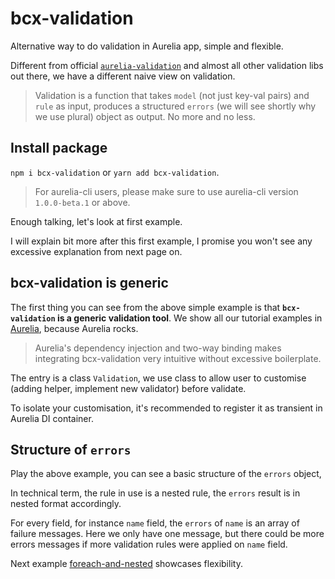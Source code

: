 # bcx-validation

Alternative way to do validation in Aurelia app, simple and flexible.

Different from official [`aurelia-validation`](https://github.com/aurelia/validation) and almost all other validation libs out there, we have a different naive view on validation.

> Validation is a function that takes `model` (not just key-val pairs) and `rule` as input, produces a structured `errors` (we will see shortly why we use plural) object as output. No more and no less.

## Install package

`npm i bcx-validation` or `yarn add bcx-validation`.

> For aurelia-cli users, please make sure to use aurelia-cli version `1.0.0-beta.1` or above.

Enough talking, let's look at first example.

<compose view-model="../examples/e1-introduction/index"></compose>

I will explain bit more after this first example, I promise you won't see any excessive explanation from next page on.

## bcx-validation is generic

The first thing you can see from the above simple example is that **`bcx-validation` is a generic validation tool**. We show all our tutorial examples in [Aurelia](https://aurelia.io), because Aurelia rocks.

> Aurelia's dependency injection and two-way binding makes integrating bcx-validation very intuitive without excessive boilerplate.

The entry is a class `Validation`, we use class to allow user to customise (adding helper, implement new validator) before validate.

To isolate your customisation, it's recommended to register it as transient in Aurelia DI container.

<div><code-viewer value="// in your main.js
import Validation from 'bcx-validation';

export function configure(aurelia) {
  // ...
  aurelia.use.transient(Validation); // or aurelia.container.registerTransient(Validation);
  // ...
}" mode="js"></code-viewer></div>

## Structure of `errors`

Play the above example, you can see a basic structure of the `errors` object,

<div><code-viewer value="{
  &quot;name&quot;: [&quot;must not be empty&quot;],
  &quot;email&quot;: [&quot;must not be empty&quot;]
}" mode="js"></code-viewer></div>

In technical term, the rule in use is a nested rule, the `errors` result is in nested format accordingly.

For every field, for instance `name` field, the `errors` of `name` is an array of failure messages. Here we only have one message, but there could be more errors messages if more validation rules were applied on `name` field.

Next example [foreach-and-nested](#/tutorial/foreach-and-nested) showcases flexibility.
